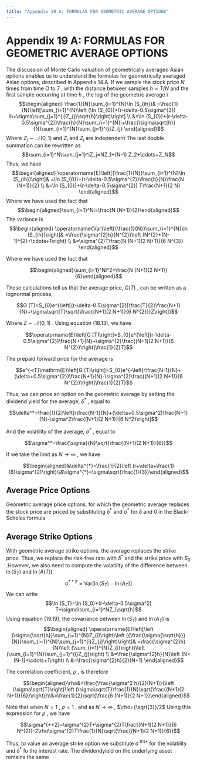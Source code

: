 ```yaml
---
title: "Appendix 19 A: FORMULAS FOR GEOMETRIC AVERAGE OPTIONS"
---
```

# Appendix 19 A: FORMULAS FOR GEOMETRIC AVERAGE OPTIONS

The discussion of Monte Carlo valuation of geometrically averaged Asian options enables us to understand the formulas for geometrically averaged Asian options,  described in Appendix 14.A. If we sample the stock price $N$ times from time O to 7 ,  with the distance betweer samples $h=T/N$ and the first sample occurring at time $h$ ,  the log of the geometric average i
$$\begin{aligned}
\frac{1}{N}\sum_{i=1}^{N}\ln (S_{ih})& =\frac{1}{N}\left[\sum_{i=1}^{N}\left (\ln (S_{0})+(r-\delta-0.5\sigma^{2}) ih+\sigma\sum_{j=1}^{i}Z_{j}\sqrt{h}\right)\right] \\
&=\ln (S_{0})+(r-\delta-0.5\sigma^{2})\frac{h}{N}\sum_{i=1}^{N}i+\frac{\sigma\sqrt{h}}{N}\sum_{i=1}^{N}\sum_{j=1}^{i}Z_{j}
\end{aligned}$$
Where $Z_{j}\sim\mathcal{N}(0,   1)$ and $Z_{i}$ and $Z_{j}$ are independent The last double summation can be rewritten as
$$\sum_{i=1}^N\sum_{j=1}^iZ_j=NZ_1+(N-1) Z_2+\cdots+Z_N$$
Thus,   we have
$$\begin{aligned}
\operatorname{E}\left[{\frac{1}{N}}\sum_{i=1}^{N}\ln (S_{ih})\right]& =\ln (S_{0})+(r-\delta-0.5\sigma^{2})\frac{h}{N}\frac{N (N+1)}{2} \\
&=\ln (S_{0})+(r-\delta-0.5\sigma^{2}) T\frac{N+1}{2 N}
\end{aligned}$$
Where we have used the fact that
$$\begin{aligned}\sum_{i=1}^Ni=\frac{N (N+1)}{2}\end{aligned}$$
The variance is
$$\begin{aligned}
\operatorname{Var}\left[{\frac{1}{N}}\sum_{i=1}^{N}\ln (S_{ih})\right]& =\frac{\sigma^{2}h}{N^{2}}\left (N^{2}+(N-1)^{2}+\cdots+1\right) \\
&=\sigma^{2}T\frac{N (N+1)(2 N+1)}{6 N^{3}}
\end{aligned}$$

Where we have used the fact that

$$\begin{aligned}\sum_{i=1}^Ni^2=\frac{N (N+1)(2 N+1)}{6}\end{aligned}$$

These calculations tell us that the average price,   $G (T)$ ,   can be written as a lognormal process,   

$$G (T)=S_{0}e^{\left[(r-\delta-0.5\sigma^{2})\frac{T}{2}\frac{N+1}{N}+\sigma\sqrt{T}\sqrt{\frac{(N+1)(2 N+1)}{6 N^{2}}}Z\right]}$$

Where $Z\sim\mathcal{N}(0,   1)$ . Using equation (18.13),   we have

$$\operatorname{E}\left[G (T)\right]=S_{0}e^{\left[(r-\delta-0.5\sigma^{2})\frac{N+1}{N}+\sigma^{2}\frac{(N+1)(2 N+1)}{6 N^{2}}\right]\frac{1}{2}T}$$

The prepaid forward price for the average is

$$e^{-rT}\mathrm{E}\left[G (T)\right]=S_{0}e^{-\left[r\frac{N-1}{N}+(\delta+0.5\sigma^{2})\frac{N+1}{N}-\sigma^{2}\frac{(N+1)(2 N+1)}{6 N^{2}}\right]\frac{1}{2}T}$$

Thus,   we can price an option on the geometric average by setting the dividend yield for the average,   $\delta^{*}$ ,   equal to

$$\delta^*=\frac{1}{2}\left[r\frac{N-1}{N}+(\delta+0.5\sigma^2)\frac{N+1}{N}-\sigma^2\frac{(N+1)(2 N+1)}{6 N^2}\right]$$

And the volatility of the average,   $\sigma^*$ ,   equal to

$$\sigma^*=\frac{\sigma}{N}\sqrt{\frac{(N+1)(2 N+1)}{6}}$$

If we take the limit as $N\rightarrow\infty$ ,   we have

$$\begin{aligned}&\delta^{*}=\frac{1}{2}\left (r+\delta+\frac{1}{6}\sigma^{2}\right)\\&\sigma^{*}=\sigma\sqrt{\frac{1}{3}}\end{aligned}$$

## Average Price Options
Geometric average price options,   for which the geometric average replaces the stock price are priced by substituting $\delta^{*}$ and $\sigma^*$ for $\delta$ and 0 in the Black-Scholes formula

## Average Strike Options
With geometric average strike options,   the average replaces the strike price. Thus,   we replace the risk-free rate with $\delta^{*}$ and the strike price with $S_{0}$ .However,   we also need to compute the volatility of the difference between $\ln (S_{T})$ and $\ln (A (T))$
$$\sigma^{**2}=\mathrm{Var}\left[\ln (S_T)-\ln (A_T)\right]$$
We can write
$$\ln (S_T)=\ln (S_0)+(r-\delta-0.5\sigma^2) T+\sigma\sum_{i=1}^NZ_i\sqrt{h}$$
Using equation (19.19),   the covariance between $\ln (S_T)$ and $\ln (A_T)$ is
$$\begin{aligned}
\operatorname{E}\left[\left (\sigma{\sqrt{h}}\sum_{i=1}^{N}Z_{i}\right)\left ({\frac{\sigma{\sqrt{h}}}{N}}\sum_{i=1}^{N}\sum_{j=1}^{i}Z_{j}\right)\right]& =\frac{\sigma^{2}h}{N}\left (\sum_{i=1}^{N}Z_{i}\right)\left (\sum_{i=1}^{N}\sum_{j=1}^{i}Z_{j}\right) \\
&=\frac{\sigma^{2}h}{N}\left (N+(N-1)+\cdots+1\right) \\
&=\frac{\sigma^{2}h}{2}(N+1)
\end{aligned}$$

The correlation coefficient,   $\rho$ ,   is therefore

$$\begin{aligned}\rho&=\frac{\frac{\sigma^2 h}{2}(N+1)}{\left (\sigma\sqrt{T}\right)\left (\sigma\sqrt{T}\frac{1}{N}\sqrt{\frac{(N+1)(2 N+1)}{6}}\right)}\\&=\frac{1}{2}\sqrt{\frac{6 (N+1)}{2 N+1}}\end{aligned}$$

Note that when $N=1$ ,   $\rho=1$ ,   and as $N\to\infty$ ,   $\rho={\sqrt{3}}/2$ Using this expression for $\rho$ ,   we have

$$\sigma^{**2}=\sigma^{2}T+\sigma^{2}T\frac{(N+1)(2 N+1)}{6 N^{2}}-2\rho\sigma^{2}T\frac{1}{N}\sqrt{\frac{(N+1)(2 N+1)}{6}}$$

Thus,   to value an average strike option we substitute $\sigma^{\text{ 83}*}$ for the volatility and $\delta^{*}$ fo the interest rate. The dividendyield on the underlying asset remains the same

